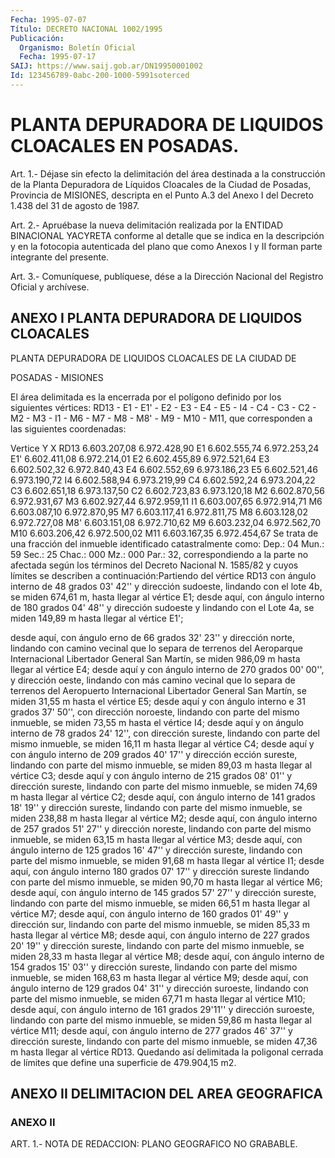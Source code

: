 ```yaml
---
Fecha: 1995-07-07
Título: DECRETO NACIONAL 1002/1995
Publicación:
  Organismo: Boletín Oficial
  Fecha: 1995-07-17
SAIJ: https://www.saij.gob.ar/DN19950001002
Id: 123456789-0abc-200-1000-5991soterced
---
```

# PLANTA DEPURADORA DE LIQUIDOS CLOACALES EN POSADAS.

<a id="1"></a>
Art. 1.- Déjase sin efecto la delimitación del área destinada a la construcción  de  la  Planta Depuradora de Líquidos Cloacales de la Ciudad de Posadas, Provincia  de MISIONES, descripta en el Punto A.3  del  Anexo  I del Decreto 1.438 del  31  de  agosto  de  1987.

<a id="2"></a>
Art.  2.-  Apruébase  la  nueva  delimitación realizada por la ENTIDAD BINACIONAL YACYRETA conforme al  detalle  que  se indica en la  descripción  y  en la fotocopia autenticada del plano que  como Anexos I y II forman parte integrante del presente.

<a id="3"></a>
Art. 3.- Comuníquese, publíquese, dése a la Dirección Nacional del Registro Oficial y archívese.

## ANEXO I PLANTA DEPURADORA DE LIQUIDOS CLOACALES

<a id="1"></a>
PLANTA  DEPURADORA  DE LIQUIDOS CLOACALES DE LA CIUDAD DE

POSADAS - MISIONES

El área delimitada es la  encerrada  por  el polígono definido por los siguientes vértices: RD13 - E1 - E1' - E2  -  E3 - E4 - E5 - I4 - C4 - C3 - C2 - M2 - M3 - I1 - M6 - M7 - M8 - M8'  -  M9  -  M10 - M11, que corresponden a las siguientes coordenadas:

 Vertice                   Y                     X  RD13                6.603.207,08         6.972.428,90  E1                  6.602.555,74         6.972.253,24  E1'                 6.602.411,08         6.972.214,01  E2                  6.602.455,89         6.972.521,64  E3                  6.602.502,32         6.972.840,43  E4                  6.602.552,69         6.973.186,23  E5                  6.602.521,46         6.973.190,72  I4                  6.602.588,94         6.973.219,99  C4                  6.602.592,24         6.973.204,22  C3                  6.602.651,18         6.973.137,50  C2                  6.602.723,83         6.973.120,18  M2                  6.602.870,56         6.972.931,67  M3                  6.602.927,44         6.972.959,11  I1                  6.603.007,65         6.972.914,71  M6                  6.603.087,10         6.972.870,95  M7                  6.603.117,41         6.972.811,75  M8                  6.603.128,02         6.972.727,08  M8'                 6.603.151,08         6.972.710,62  M9                  6.603.232,04         6.972.562,70  M10                 6.603.206,42         6.972.500,02  M11                 6.603.167,35         6.972.454,67   Se  trata  de una fracción del inmueble identificado catastralmente como: Dep.:  04  Mun.:  59  Sec.:  25 Chac.: 000 Mz.: 000 Par.: 32, correspondiendo  a  la parte no afectada  según  los  términos  del Decreto  Nacional  N.  1585/82  y  cuyos  límites  se  describen  a continuación:Partiendo del  vértice  RD13  con ángulo interno de 48 grados 03' 42'' y dirección  sudoeste, lindando  con el lote 4b, se miden 674,61 m, hasta llegar al vértice E1; desde  aquí, con ángulo interno  de  180 grados 04' 48''  y dirección sudoeste  y  lindando con el Lote 4a,  se  miden  149,89  m  hasta llegar al vértice E1';

desde aquí, con ángulo erno de 66 grados  32'  23''    y  dirección norte,  lindando  con camino vecinal que lo separa de terrenos  del Aeroparque Internacional  Libertador  General  San Martín, se miden 986,09  m  hasta  llegar  al vértice E4; desde aquí  y  con  ángulo interno de 270 grados 00' 00'',  y  dirección  oeste,  lindando con más  camino  vecinal  que  lo  separa  de  terrenos  del Aeropuerto Internacional  Libertador  General  San  Martín, se miden  31,55  m hasta el vértice E5; desde aquí y con ángulo  interno  e  31 grados 37'  50'',    con  dirección noroeste, lindando con parte del mismo inmueble, se miden 73,55  m  hasta  el  vértice I4; desde aquí y on ángulo  interno  de  78  grados 24' 12'',  con  dirección  sureste, lindando con parte del mismo  inmueble,  se  miden  16,11  m  hasta llegar  al  vértice  C4;  desde  aquí  y  con ángulo interno de 209 grados 40' 17'' y dirección ección sureste,  lindando con parte del mismo inmueble, se miden 89,03 m hasta llegar  al vértice C3; desde aquí  y  con  ángulo interno de 215 grados 08' 01''    y  dirección sureste, lindando  con  parte  del mismo inmueble, se miden 74,69 m hasta llegar al vértice C2; desde  aquí,  con ángulo interno de 141 grados 18' 19'' y dirección sureste, lindando   con parte del mismo inmueble,  se  miden  238,88  m hasta llegar al vértice  M2;  desde aquí,  con ángulo interno de 257  grados  51'  27''  y    dirección noreste,  lindando  con  parte del mismo inmueble, se miden 63,15 m hasta llegar al vértice M3;  desde  aquí, con ángulo interno de 125 grados 16' 47''  y dirección sureste,  lindando con parte del mismo inmueble, se miden 91,68 m hasta llegar  al vértice I1; desde aquí, con  ángulo  interno  180  grados  07'  17''  y  dirección  sureste lindando    con  parte del mismo inmueble, se miden 90,70  m  hasta llegar al vértice  M6; desde aquí, con ángulo interno de 145 grados 57'  27''  y  dirección  sureste,  lindando  con  parte  del  mismo inmueble, se miden  66,51 m hasta llegar al vértice M7; desde aquí, con  ángulo  interno de  160  grados  01'  49''  y  dirección  sur, lindando con parte  del  mismo    inmueble,  se miden 85,33 m hasta llegar al vértice M8; desde aquí, con ángulo interno  de 227 grados 20'  19''  y  dirección  sureste,  lindando    con  parte del mismo inmueble, se miden 28,33 m hasta llegar al vértice M8;  desde aquí, con  ángulo  interno  de  154 grados 15' 03'' y dirección  sureste, lindando con parte del mismo  inmueble,  se  miden  168,63  m hasta llegar  al vértice M9; desde aquí, con ángulo interno de 129 grados 04' 31''    y  dirección  suroeste,  lindando  con  parte del mismo inmueble,  se  miden  67,71  m  hasta llegar al vértice M10;  desde aquí,  con  ángulo  interno  de  161  grados  29'11''  y  dirección suroeste, lindando con parte del mismo  inmueble,  se miden 59,86 m hasta llegar al vértice M11; desde aquí, con ángulo  interno de 277 grados 46' 37''  y dirección sureste, lindando con parte  del mismo inmueble,  se  miden 47,36 m hasta llegar al vértice RD13. Quedando así delimitada la  poligonal  cerrada  de  límites  que  define una superficie de  479.904,15 m2.

## ANEXO II DELIMITACION DEL AREA GEOGRAFICA

### ANEXO II

<a id="1"></a>
ART.  1.-  NOTA DE REDACCION: PLANO GEOGRAFICO NO GRABABLE.